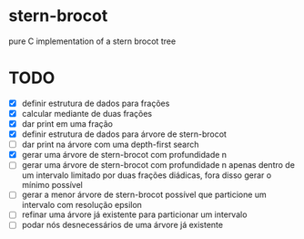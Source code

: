 # stern-brocot
pure C implementation of a stern brocot tree

# TODO
- [x] definir estrutura de dados para frações
- [x] calcular mediante de duas frações
- [x] dar print em uma fração
- [x] definir estrutura de dados para árvore de stern-brocot
- [ ] dar print na árvore com uma depth-first search
- [x] gerar uma árvore de stern-brocot com profundidade n
- [ ] gerar uma árvore de stern-brocot com profundidade n apenas dentro de um intervalo limitado por duas frações diádicas, fora disso gerar o mínimo possível
- [ ] gerar a menor árvore de stern-brocot possível que particione um intervalo com resolução epsilon
- [ ] refinar uma árvore já existente para particionar um intervalo
- [ ] podar nós desnecessários de uma árvore já existente
